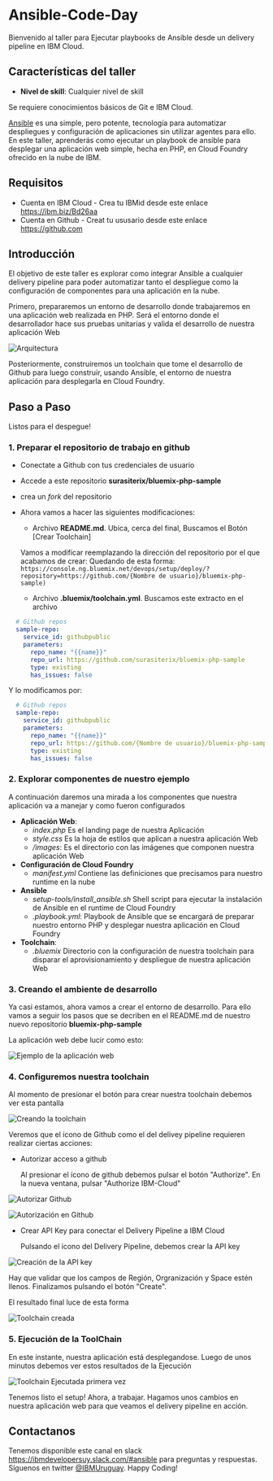 # Ansible-Code-Day

  Bienvenido al taller para Ejecutar playbooks de Ansible desde un delivery pipeline en IBM Cloud.

## Características del taller

  * **Nivel de skill**: Cualquier nivel de skill

  Se requiere conocimientos básicos de Git e IBM Cloud.

  [Ansible](https://www.ansible.com/overview/how-ansible-works) es una simple, pero potente, tecnología para automatizar despliegues y configuración de aplicaciones sin utilizar agentes para ello. En este taller, aprenderás como ejecutar un playbook de ansible para desplegar una aplicación web simple, hecha en PHP, en Cloud Foundry ofrecido en la nube de IBM.

## Requisitos ##

  * Cuenta en IBM Cloud - Crea tu IBMid desde este enlace https://ibm.biz/Bd26aa
  * Cuenta en Github - Creat tu ususario desde este enlace https://github.com

## Introducción ##

  El objetivo de este taller es explorar como integrar Ansible a cualquier delivery pipeline para poder automatizar tanto el despliegue como la configuración de componentes para una aplicación en la nube.

  Primero, prepararemos un entorno de desarrollo donde trabajaremos en una aplicación web realizada en PHP. Será el entorno donde el desarrollador hace sus pruebas unitarias y valida el desarrollo de nuestra aplicación Web  

![Arquitectura](images/arquitectura.PNG)

  Posteriormente, construiremos un toolchain que tome el desarrollo de Github para luego construir, usando Ansible, el entorno de nuestra aplicación para desplegarla en Cloud Foundry.

## Paso a Paso

  Listos para el despegue!

### 1. Preparar el repositorio de trabajo en github

  - Conectate a Github con tus credenciales de usuario
  - Accede a este repositorio **surasiterix/bluemix-php-sample**
  - crea un _fork_ del repositorio
  - Ahora vamos a hacer las siguientes modificaciones:
    - Archivo **README.md**. Ubica, cerca del final, Buscamos el Botón \[Crear Toolchain\]

    Vamos a modificar reemplazando la dirección del repositorio por el que acabamos de crear: Quedando de esta forma: ```https://console.ng.bluemix.net/devops/setup/deploy/?repository=https://github.com/{Nombre de usuario}/bluemix-php-sample)```
      - Archivo **.bluemix/toolchain.yml**. Buscamos este extracto en el archivo

  ``` yaml
    # Github repos
    sample-repo:
      service_id: githubpublic
      parameters:
        repo_name: "{{name}}"
        repo_url: https://github.com/surasiterix/bluemix-php-sample
        type: existing
        has_issues: false
  ```

  Y lo modificamos por:

  ``` yaml
    # Github repos
    sample-repo:
      service_id: githubpublic
      parameters:
        repo_name: "{{name}}"
        repo_url: https://github.com/{Nombre de usuario}/bluemix-php-sample
        type: existing
        has_issues: false
  ```

### 2. Explorar componentes de nuestro ejemplo

  A continuación daremos una mirada a los componentes que nuestra aplicación va a manejar y como fueron configurados

  - **Aplicación Web**:
    - _index.php_ Es el landing page de nuestra Aplicación
    - _style.css_ Es la hoja de estilos que aplican a nuestra aplicación Web
    - _/images_: Es el directorio con las imágenes que componen nuestra aplicación Web
  - **Configuración de Cloud Foundry**
    - _manifest.yml_ Contiene las definiciones que precisamos para nuestro runtime en la nube
  - **Ansible**
    - _setup-tools/install_ansible.sh_ Shell script para ejecutar la instalación de Ansible en el runtime de Cloud Foundry
    - _.playbook.yml_: Playbook de Ansible que se encargará de preparar nuestro entorno PHP y desplegar nuestra aplicación en Cloud Foundry
  - **Toolchain**:
    - _.bluemix_ Directorio con la configuración de nuestra toolchain para disparar el aprovisionamiento y despliegue de nuestra aplicación Web

### 3. Creando el ambiente de desarrollo

  Ya casi estamos, ahora vamos a crear el entorno de desarrollo. Para ello vamos a seguir los pasos que se decriben en el README.md de nuestro nuevo repositorio **bluemix-php-sample**

  La aplicación web debe lucir como esto:

![Ejemplo de la aplicación web](images/samplewebapp.PNG)

### 4. Configuremos nuestra toolchain

  Al momento de presionar el botón para crear nuestra toolchain debemos ver esta pantalla

![Creando la toolchain](images/ToolChainCreation.PNG)

  Veremos que el ícono de Github como el del delivey pipeline requieren realizar ciertas acciones:

  - Autorizar acceso a github

    Al presionar el ícono de github debemos pulsar el botón "Authorize". En la nueva ventana, pulsar "Authorize IBM-Cloud"

![Autorizar Github](images/GitAuthorize.PNG)

![Autorización en Github](images/GithubAuthorizing.PNG)

  - Crear API Key para conectar el Delivery Pipeline a IBM Cloud

    Pulsando el ícono del Delivery Pipeline, debemos crear la API key

![Creación de la API key](images/IBMCloudAuthorize.PNG)

  Hay que validar que los campos de Región, Orgranización y Space estén llenos. Finalizamos pulsando el botón "Create".

  El resultado final luce de esta forma

![Toolchain creada](images/ToolchainCreated.PNG)

### 5. Ejecución de la ToolChain

  En este instante, nuestra aplicación está desplegandose. Luego de unos minutos debemos ver estos resultados de la Ejecución

![Toolchain Ejecutada primera vez](images/ToolChainExecuted.PNG)

  Tenemos listo el setup! Ahora, a trabajar. Hagamos unos cambios en nuestra aplicación web para que veamos el delivery pipeline en acción.

## Contactanos

  Tenemos disponible este canal en slack https://ibmdevelopersuy.slack.com/#ansible para preguntas y respuestas. Síguenos en twitter [\@IBMUruguay](https://twitter.com/IBMUruguay). Happy Coding!
